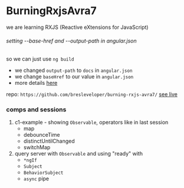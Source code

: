 # BurningRxjsAvra7
 
we are learning RXJS (Reactive eXtensions for JavaScript)

###### setting --base-href and --output-path in angular.json

so we can just use `ng build`

* we changed `output-path` to  `docs` in `angular.json`
* we change `baseHref` to our value in  `angular.json`
* more details [here](https://stackoverflow.com/questions/38112891/angular-2-4-5-set-base-href-dynamically/41949470#answer-41949470)

repo: `https://github.com/bresleveloper/burning-rxjs-avra7/`
[see live](https://bresleveloper.github.io/burning-rxjs-avra7/)



### comps and sessions
1. c1-example - showing `Observable`, operators like in last session
    * map
    * debounceTime
    * distinctUntilChanged
    * switchMap
2. query server with `Observable` and using "ready" with
    * `*ngIf`
    * `Subject`
    * `BehaviorSubject`
    *  `async` pipe



